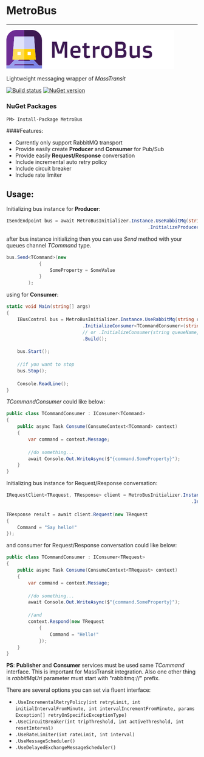 #   **MetroBus**
------------------------------

![alt tag](https://raw.githubusercontent.com/GokGokalp/MetroBus/master/misc/metrobus-logo.png)

Lightweight messaging wrapper of _MassTransit_

[![Build status](https://ci.appveyor.com/api/projects/status/o39lu901yp69hkl0?svg=true)](https://ci.appveyor.com/project/GokGokalp/metrobus)
[![NuGet version](https://badge.fury.io/nu/MetroBus.svg)](https://badge.fury.io/nu/MetroBus)

### NuGet Packages
``` 
PM> Install-Package MetroBus 
```

####Features:
- Currently only support RabbitMQ transport
- Provide easily create **Producer** and **Consumer** for Pub/Sub
- Provide easily  **Request/Response** conversation
- Include incremental auto retry policy
- Include circuit breaker
- Include rate limiter

Usage:
-----

Initializing bus instance for **Producer**:

```cs
ISendEndpoint bus = await MetroBusInitializer.Instance.UseRabbitMq(string rabbitMqUri, string rabbitMqUserName, string rabbitMqPassword)
													.InitializeProducer(string queueName);
```


after bus instance initializing then you can use _Send_ method with your queues channel _TCommand_ type.

```cs
bus.Send<TCommand>(new
			{
				SomeProperty = SomeValue
			}
		);
```


using for **Consumer**:

```cs
static void Main(string[] args)
{
	IBusControl bus = MetroBusInitializer.Instance.UseRabbitMq(string rabbitMqUri, string rabbitMqUserName, string rabbitMqPassword)
							.InitializeConsumer<TCommandConsumer>(string queueName)
							// or .InitializeConsumer(string queueName, () => new TCommandConsumer())
							.Build();

	bus.Start();

	//if you want to stop
	bus.Stop();

	Console.ReadLine();
}
```


_TCommandConsumer_ could like below:

```cs
public class TCommandConsumer : IConsumer<TCommand>
{
    public async Task Consume(ConsumeContext<TCommand> context)
    {
        var command = context.Message;

		//do something...
        await Console.Out.WriteAsync($"{command.SomeProperty}");
    }
}
```

Initializing bus instance for Request/Response conversation:

```cs
IRequestClient<TRequest, TResponse> client = MetroBusInitializer.Instance.UseRabbitMq(string rabbitMqUri, string rabbitMqUserName, string rabbitMqPassword)
                                                                    .InitializeRequestClient<TRequest, TResponse>(string queueName);

TResponse result = await client.Request(new TRequest
{
    Command = "Say hello!"
});
```

and consumer for Request/Response conversation could like below:

```cs
public class TCommandConsumer : IConsumer<TRequest>
{
    public async Task Consume(ConsumeContext<TRequest> context)
    {
        var command = context.Message;

		//do something...
        await Console.Out.WriteAsync($"{command.SomeProperty}");

		//and
		context.Respond(new TRequest
            {
                Command = "Hello!"
            });
    }
}
```


**PS**: **Publisher** and **Consumer** services must be used same _TCommand_ interface. This is important for MassTransit integration. Also one other thing is _rabbitMqUri_ parameter must start with "rabbitmq://" prefix.


There are several options you can set via fluent interface:

- `.UseIncrementalRetryPolicy(int retryLimit, int initialIntervalFromMinute, int intervalIncrementFromMinute, params Exception[] retryOnSpecificExceptionType)`
- `.UseCircuitBreaker(int tripThreshold, int activeThreshold, int resetInterval)`
- `.UseRateLimiter(int rateLimit, int interval)`
- `.UseMessageScheduler()`
- `.UseDelayedExchangeMessageScheduler()`